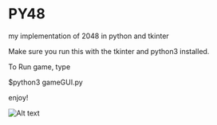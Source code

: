 # PY48
my implementation of 2048 in python and tkinter

Make sure you run this with the tkinter and python3 installed.

To Run game, type

$python3 gameGUI.py

enjoy!

![Alt text](/PY48/start.png?raw=true "Start Screen")

